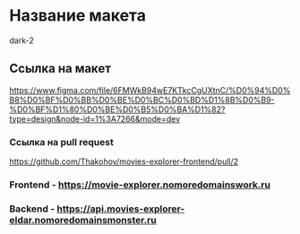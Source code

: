 # Название макета
dark-2

## Ссылка на макет
https://www.figma.com/file/6FMWkB94wE7KTkcCgUXtnC/%D0%94%D0%B8%D0%BF%D0%BB%D0%BE%D0%BC%D0%BD%D1%8B%D0%B9-%D0%BF%D1%80%D0%BE%D0%B5%D0%BA%D1%82?type=design&node-id=1%3A7266&mode=dev

### Ссылка на pull request
https://github.com/Thakohov/movies-explorer-frontend/pull/2

### Frontend - https://movie-explorer.nomoredomainswork.ru
### Backend - https://api.movies-explorer-eldar.nomoredomainsmonster.ru
